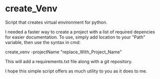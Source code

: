# create_Venv
Script that creates virtual environment for python. 

I needed a faster way to create a project with a list of required depencies for easier documentation. 
To use, simply add location to your "Path" variable, then use the syntax in cmd:

create_venv -projectName "replace_With_Project_Name"

This will add a requirements.txt file along with a git repository. 

I hope this simple script offers as much utility to you as it does to me. 
